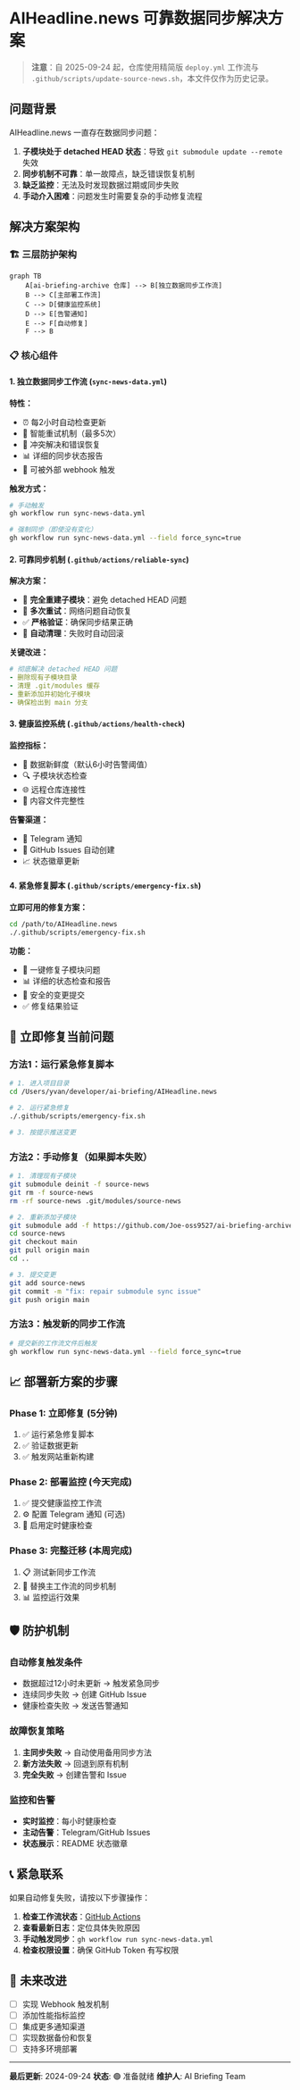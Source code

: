 # AIHeadline.news 可靠数据同步解决方案

> **注意**：自 2025-09-24 起，仓库使用精简版 `deploy.yml` 工作流与 `.github/scripts/update-source-news.sh`，本文件仅作为历史记录。


## 问题背景

AIHeadline.news 一直存在数据同步问题：

1. **子模块处于 detached HEAD 状态**：导致 `git submodule update --remote` 失效
2. **同步机制不可靠**：单一故障点，缺乏错误恢复机制
3. **缺乏监控**：无法及时发现数据过期或同步失败
4. **手动介入困难**：问题发生时需要复杂的手动修复流程

## 解决方案架构

### 🏗️ 三层防护架构

```mermaid
graph TB
    A[ai-briefing-archive 仓库] --> B[独立数据同步工作流]
    B --> C[主部署工作流]
    C --> D[健康监控系统]
    D --> E[告警通知]
    E --> F[自动修复]
    F --> B
```

### 📋 核心组件

#### 1. 独立数据同步工作流 (`sync-news-data.yml`)

**特性：**
- ⏰ 每2小时自动检查更新
- 🔄 智能重试机制（最多5次）
- 🚨 冲突解决和错误恢复
- 📊 详细的同步状态报告
- 🎯 可被外部 webhook 触发

**触发方式：**
```bash
# 手动触发
gh workflow run sync-news-data.yml

# 强制同步（即使没有变化）
gh workflow run sync-news-data.yml --field force_sync=true
```

#### 2. 可靠同步机制 (`.github/actions/reliable-sync`)

**解决方案：**
- 🧹 **完全重建子模块**：避免 detached HEAD 问题
- 🔄 **多次重试**：网络问题自动恢复
- ✅ **严格验证**：确保同步结果正确
- 🔧 **自动清理**：失败时自动回滚

**关键改进：**
```yaml
# 彻底解决 detached HEAD 问题
- 删除现有子模块目录
- 清理 .git/modules 缓存
- 重新添加并初始化子模块
- 确保检出到 main 分支
```

#### 3. 健康监控系统 (`.github/actions/health-check`)

**监控指标：**
- 📅 数据新鲜度（默认6小时告警阈值）
- 🔍 子模块状态检查
- 🌐 远程仓库连接性
- 📁 内容文件完整性

**告警渠道：**
- 📱 Telegram 通知
- 🔔 GitHub Issues 自动创建
- 📈 状态徽章更新

#### 4. 紧急修复脚本 (`.github/scripts/emergency-fix.sh`)

**立即可用的修复方案：**
```bash
cd /path/to/AIHeadline.news
./.github/scripts/emergency-fix.sh
```

**功能：**
- 🔧 一键修复子模块问题
- 📊 详细的状态检查和报告
- 💾 安全的变更提交
- ✅ 修复结果验证

## 🚀 立即修复当前问题

### 方法1：运行紧急修复脚本

```bash
# 1. 进入项目目录
cd /Users/yvan/developer/ai-briefing/AIHeadline.news

# 2. 运行紧急修复
./.github/scripts/emergency-fix.sh

# 3. 按提示推送变更
```

### 方法2：手动修复（如果脚本失败）

```bash
# 1. 清理现有子模块
git submodule deinit -f source-news
git rm -f source-news
rm -rf source-news .git/modules/source-news

# 2. 重新添加子模块
git submodule add -f https://github.com/Joe-oss9527/ai-briefing-archive.git source-news
cd source-news
git checkout main
git pull origin main
cd ..

# 3. 提交变更
git add source-news
git commit -m "fix: repair submodule sync issue"
git push origin main
```

### 方法3：触发新的同步工作流

```bash
# 提交新的工作流文件后触发
gh workflow run sync-news-data.yml --field force_sync=true
```

## 📈 部署新方案的步骤

### Phase 1: 立即修复 (5分钟)
1. ✅ 运行紧急修复脚本
2. ✅ 验证数据更新
3. ✅ 触发网站重新构建

### Phase 2: 部署监控 (今天完成)
1. ✅ 提交健康监控工作流
2. ⚙️ 配置 Telegram 通知 (可选)
3. 🔧 启用定时健康检查

### Phase 3: 完整迁移 (本周完成)
1. 📋 测试新同步工作流
2. 🔄 替换主工作流的同步机制
3. 📊 监控运行效果

## 🛡️ 防护机制

### 自动修复触发条件
- 数据超过12小时未更新 → 触发紧急同步
- 连续同步失败 → 创建 GitHub Issue
- 健康检查失败 → 发送告警通知

### 故障恢复策略
1. **主同步失败** → 自动使用备用同步方法
2. **新方法失败** → 回退到原有机制
3. **完全失败** → 创建告警和 Issue

### 监控和告警
- **实时监控**：每小时健康检查
- **主动告警**：Telegram/GitHub Issues
- **状态展示**：README 状态徽章

## 📞 紧急联系

如果自动修复失败，请按以下步骤操作：

1. **检查工作流状态**：[GitHub Actions](https://github.com/Joe-oss9527/AIHeadline.news/actions)
2. **查看最新日志**：定位具体失败原因
3. **手动触发同步**：`gh workflow run sync-news-data.yml`
4. **检查权限设置**：确保 GitHub Token 有写权限

## 🔮 未来改进

- [ ] 实现 Webhook 触发机制
- [ ] 添加性能指标监控
- [ ] 集成更多通知渠道
- [ ] 实现数据备份和恢复
- [ ] 支持多环境部署

---

**最后更新**: 2024-09-24
**状态**: 🟢 准备就绪
**维护人**: AI Briefing Team
